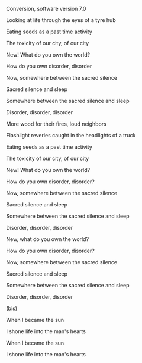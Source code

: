 ﻿Conversion, software version 7.0

Looking at life through the eyes of a tyre hub

Eating seeds as a past time activity

The toxicity of our city, of our city

New! What do you own the world?

How do you own disorder, disorder

Now, somewhere between the sacred silence

Sacred silence and sleep

Somewhere between the sacred silence and sleep

Disorder, disorder, disorder

More wood for their fires, loud neighbors

Flashlight reveries caught in the headlights of a truck

Eating seeds as a past time activity

The toxicity of our city, of our city

New! What do you own the world?

How do you own disorder, disorder?

Now, somewhere between the sacred silence

Sacred silence and sleep

Somewhere between the sacred silence and sleep

Disorder, disorder, disorder

New, what do you own the world?

How do you own disorder, disorder?

Now, somewhere between the sacred silence

Sacred silence and sleep

Somewhere between the sacred silence and sleep

Disorder, disorder, disorder

(bis)

When I became the sun

I shone life into the man's hearts

When I became the sun

I shone life into the man's hearts
